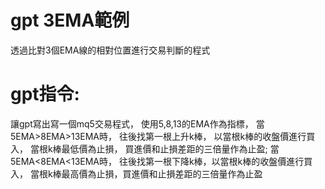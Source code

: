 gpt 3EMA範例
==================

透過比對3個EMA線的相對位置進行交易判斷的程式

gpt指令:
================
讓gpt寫出寫一個mq5交易程式，
使用5,8,13的EMA作為指標，
當5EMA>8EMA>13EMA時，
往後找第一根上升k棒，
以當根k棒的收盤價進行買入，
當根k棒最低價為止損，
買進價和止損差距的三倍量作為止盈;
當5EMA<8EMA<13EMA時，
往後找第一根下降k棒，以當根k棒的收盤價進行買入，
當根k棒最高價為止損，買進價和止損差距的三倍量作為止盈
